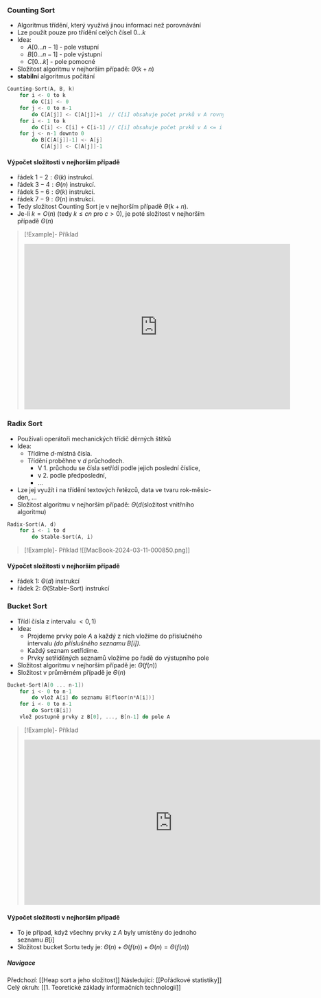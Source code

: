 ### Counting Sort
- Algoritmus třídění, který využívá jinou informaci než porovnávání
- Lze použít pouze pro třídění celých čísel $0 ... k$
- Idea:
	- $A[0 ... n-1]$ - pole vstupní
	- $B[0 ... n-1]$ - pole výstupní
	- $C[0 ... k]$ - pole pomocné
- Složitost algoritmu v nejhorším případě: $\Theta (k+n)$
- **stabilní** algoritmus počítání
```C
Counting-Sort(A, B, k)
	for i <- 0 to k
		do C[i] <- 0
	for j <- 0 to n-1
		do C[A[j]] <- C[A[j]]+1  // C[i] obsahuje počet prvků v A rovných i
	for i <- 1 to k
		do C[i] <- C[i] + C[i-1] // C[i] obsahuje počet prvků v A <= i
	for j <- n-1 downto 0
		do B[C[A[j]]-1] <- A[j]
		   C[A[j]] <- C[A[j]]-1
```
#### Výpočet složitosti v nejhorším případě
- řádek $1-2: \Theta (k)$ instrukcí.
- řádek $3-4: \Theta (n)$ instrukcí.
- řádek $5-6: \Theta (k)$ instrukcí.
- řádek $7-9: \Theta (n)$ instrukcí.
- Tedy složitost Counting Sort je v nejhorším případě $\Theta (k + n)$.
- Je-li $k=O(n)$ (tedy $k \leq cn$ pro $c > 0$), je poté složitost v nejhorším případě $\Theta (n)$
>[!Example]- Příklad
><iframe width="620" height="385" src="https://www.youtube.com/embed/EItdcGhSLf4?si=RO0qIakGyg1kTm0k" title="YouTube video player" frameborder="0" allow="accelerometer; autoplay; clipboard-write; encrypted-media; gyroscope; picture-in-picture; web-share" referrerpolicy="strict-origin-when-cross-origin" allowfullscreen></iframe>

### Radix Sort
- Používali operátoři mechanických třídič děrných štítků
- Idea:
	- Třídíme $d$-místná čísla.
	- Třídění proběhne v $d$ průchodech.
		- V $1.$ průchodu se čísla setřídí podle jejich poslední číslice, 
		- v $2.$ podle předposlední, 
		- ...
- Lze jej využít i na třídění textových řetězců, data ve tvaru rok-měsíc-den, ...
- Složitost algoritmu v nejhorším případě: $\Theta (d(\text{složitost vnitřního algoritmu})$
```C
Radix-Sort(A, d)
	for i <- 1 to d
		do Stable-Sort(A, i)
```

>[!Example]- Příklad
>![[MacBook-2024-03-11-000850.png]]

#### Výpočet složitosti v nejhorším případě
- řádek $1$: $\Theta (d)$ instrukcí
- řádek $2:$ $\Theta (\text{Stable-Sort})$ instrukcí

### Bucket Sort
- Třídí čísla z intervalu $<0, 1)$
- Idea:
	- Projdeme prvky pole $A$ a každý z nich vložíme do příslučného intervalu *(do příslušného seznamu $B[i]$).*
	- Každý seznam setřídíme.
	- Prvky setříděných seznamů vložíme po řadě do výstupního pole
- Složitost algoritmu v nejhorším případě je: $\Theta (f(n))$
- Složitost v průměrném případě je $\Theta (n)$
```C
Bucket-Sort(A[0 ... n-1])
	for i <- 0 to n-1
		do vlož A[i] do seznamu B[floor(n*A[i])]
	for i <- 0 to n-1
		do Sort(B[i])
	vlož postupně prvky z B[0], ..., B[n-1] do pole A
```
>[!Example]- Příklad
><iframe width="690" height="385" src="https://www.youtube.com/embed/VuXbEb5ywrU?si=pyK3NrE4iY3oNip9" title="YouTube video player" frameborder="0" allow="accelerometer; autoplay; clipboard-write; encrypted-media; gyroscope; picture-in-picture; web-share" referrerpolicy="strict-origin-when-cross-origin" allowfullscreen></iframe>

#### Výpočet složitosti v nejhorším případě
- To je případ, když všechny prvky z $A$ byly umístěny do jednoho seznamu $B[i]$
- Složitost bucket Sortu tedy je: $\Theta (n) + \Theta (f(n)) + \Theta (n) = \Theta (f(n))$


##### Navigace
Předchozí:  [[Heap sort a jeho složitost]]
Následující: [[Pořádkové statistiky]]
Celý okruh: [[1. Teoretické základy informačních technologií]]